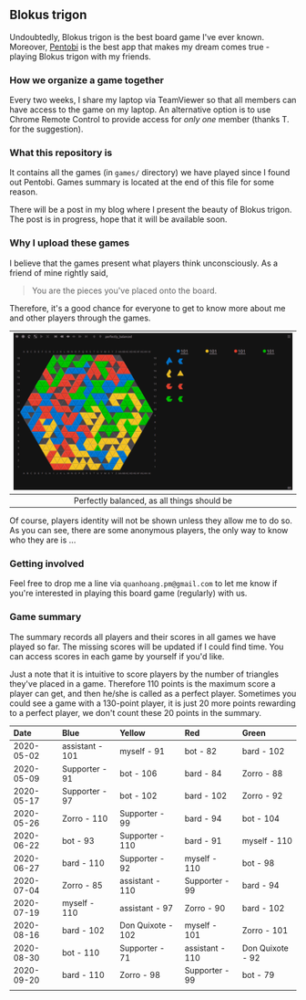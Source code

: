 ## Blokus trigon

Undoubtedly, Blokus trigon is the best board game I've ever known. Moreover, [Pentobi](https://pentobi.sourceforge.io/) is the best app that makes my dream comes true - playing Blokus trigon with my friends.

### How we organize a game together

Every two weeks, I share my laptop via TeamViewer so that all members can have access to the game on my laptop. An alternative option is to use Chrome Remote Control to provide access for _only one_ member (thanks T. for the suggestion).

### What this repository is

It contains all the games (in `games/` directory) we have played since I found out Pentobi. Games summary is located at the end of this file for some reason.

There will be a post in my blog where I present the beauty of Blokus trigon. The post is in progress, hope that it will be available soon.

### Why I upload these games

I believe that the games present what players think unconsciously. As a friend of mine rightly said,
> You are the pieces you've placed onto the board.

Therefore, it's a good chance for everyone to get to know more about me and other players through the games.

| ![](/screenshots/a_perfectly_balanced_game.png) |
|:-----------------------------------------------:|
|   Perfectly balanced, as all things should be   |

Of course, players identity will not be shown unless they allow me to do so. As you can see, there are some anonymous players, the only way to know who they are is ...

### Getting involved

Feel free to drop me a line via `quanhoang.pm@gmail.com` to let me know if you're interested in playing this board game (regularly) with us.

### Game summary

The summary records all players and their scores in all games we have played so far. The missing scores will be updated if I could find time. You can access scores in each game by yourself if you'd like.

Just a note that it is intuitive to score players by the number of triangles they've placed in a game. Therefore 110 points is the maximum score a player can get, and then he/she is called as a perfect player. Sometimes you could see a game with a 130-point player, it is just 20 more points rewarding to a perfect player, we don't count these 20 points in the summary.

| Date       | Blue            | Yellow            | Red             | Green            |
|:-----------|:----------------|:------------------|:----------------|:-----------------|
| 2020-05-02 | assistant - 101 | myself - 91       | bot - 82        | bard - 102       |
| 2020-05-09 | Supporter - 91  | bot - 106         | bard - 84       | Zorro - 88       |
| 2020-05-17 | Supporter - 97  | bot - 102         | bard - 102      | Zorro - 92       |
| 2020-05-26 | Zorro - 110     | Supporter - 99    | bard - 94       | bot - 104        |
| 2020-06-22 | bot - 93        | Supporter - 110   | bard - 91       | myself - 110     |
| 2020-06-27 | bard - 110      | Supporter - 92    | myself - 110    | bot - 98         |
| 2020-07-04 | Zorro - 85      | assistant - 110   | Supporter - 99  | bard - 94        |
| 2020-07-19 | myself - 110    | assistant - 97    | Zorro - 90      | bard - 102       |
| 2020-08-16 | bard - 102      | Don Quixote - 102 | myself - 101    | Zorro - 101      |
| 2020-08-30 | bot - 110       | Supporter - 71    | assistant - 110 | Don Quixote - 92 |
| 2020-09-20 | bard - 110      | Zorro - 98        | Supporter - 99  | bot - 79         |
|            |                 |                   |                 |                  |
